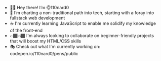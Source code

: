 - 👋🏽 Hey there! I’m @110nard0
- 🎡 I’m charting a non-traditional path into tech, starting with a foray into fullstack web development
- ☕ I'm currently learning JavaScript to enable me solidify my knowledge of the front-end
- 👉🏾👈🏾 I'm always looking to collaborate on beginner-friendly projects that will boost my HTML/CSS skills
- 🎭 Check out what I'm currently working on: codepen.io/110nard0/pens/public

<!---
110nard0/110nard0 is a ✨ special ✨ repository because its `README.md` (this file) appears on your GitHub profile.
You can click the Preview link to take a look at your changes.
--->
